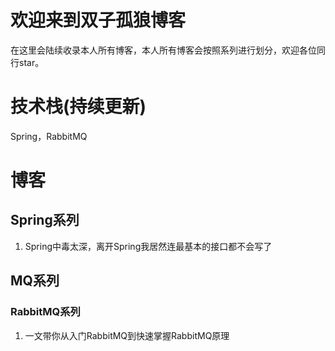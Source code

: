 # 欢迎来到双子孤狼博客

在这里会陆续收录本人所有博客，本人所有博客会按照系列进行划分，欢迎各位同行star。

# 技术栈(持续更新)
Spring，RabbitMQ

# 博客
## Spring系列
1. Spring中毒太深，离开Spring我居然连最基本的接口都不会写了
## MQ系列
### RabbitMQ系列
1. 一文带你从入门RabbitMQ到快速掌握RabbitMQ原理
